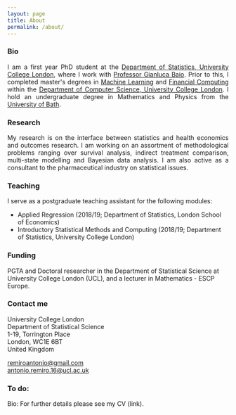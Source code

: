 ```yaml
---
layout: page
title: About
permalink: /about/
---
```


### Bio

<p align="justify">I am a first year PhD student at the <a href="https://www.ucl.ac.uk/statistics/">Department of Statistics, University College London</a>, where I work with <a href="http://www.statistica.it/gianluca/">Professor Gianluca Baio</a>. Prior to this, I completed master's degrees in <a href="http://www.cs.ucl.ac.uk/prospective_students/msc_machine_learning/">Machine Learning</a> and <a href="https://www.ucl.ac.uk/prospective-students/graduate/research-degrees/financial-computing-mres-mphil-phd">Financial Computing</a> within the <a href="http://www.cs.ucl.ac.uk">Department of Computer Science, University College London</a>. I hold an undergraduate degree in Mathematics and Physics from the <a href="https://www.bath.ac.uk/">University of Bath</a>.</p> 

### Research

<p align="justify">My research is on the interface between statistics and health economics and outcomes research. I am working on an assortment of methodological problems ranging over survival analysis, indirect treatment comparison, multi-state modelling and Bayesian data analysis. I am also active as a consultant to the pharmaceutical industry on statistical issues.</p>

### Teaching

I serve as a postgraduate teaching assistant for the following modules:

* Applied Regression (2018/19; Department of Statistics, London School of Economics)
* Introductory Statistical Methods and Computing (2018/19; Department of Statistics, University College London)

###  Funding

PGTA and Doctoral researcher in the Department of Statistical Science at University College London (UCL), and a lecturer in Mathematics - ESCP Europe.


### Contact me

University College London<br/>
Department of Statistical Science<br/>
1-19, Torrington Place<br/>
London, WC1E 6BT<br/>
United Kingdom<br/>

[remiroantonio@gmail.com](mailto:remiroantonio@gmail.com)<br/>
[antonio.remiro.16@ucl.ac.uk](mailto:antonio.remiro.16@ucl.ac.uk)<br/>



### To do:

Bio: For further details please see my CV (link). 



